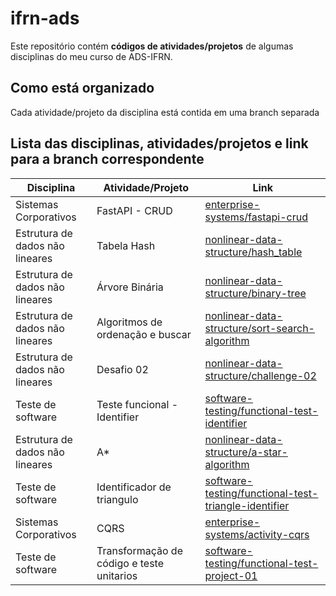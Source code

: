 # ifrn-ads
Este repositório contém **códigos de atividades/projetos** de algumas disciplinas do meu curso de ADS-IFRN.

## Como está organizado
Cada atividade/projeto da disciplina está contida em uma branch separada

## Lista das disciplinas, atividades/projetos e link para a branch correspondente
| Disciplina  | Atividade/Projeto | Link |
| ----------- | --------- | --------- |
| Sistemas Corporativos | FastAPI - CRUD | [enterprise-systems/fastapi-crud](https://github.com/Talismar/ifrn-ads/tree/enterpise-systems/fastapi-crud) |
| Estrutura de dados não lineares | Tabela Hash | [nonlinear-data-structure/hash_table](https://github.com/Talismar/ifrn-ads/tree/nonlinear-data-structure/hash_table) |
| Estrutura de dados não lineares | Árvore Binária | [nonlinear-data-structure/binary-tree](https://github.com/Talismar/ifrn-ads/tree/nonlinear-data-structure/binary-tree) |
| Estrutura de dados não lineares | Algoritmos de ordenação e buscar | [nonlinear-data-structure/sort-search-algorithm](https://github.com/Talismar/ifrn-ads/tree/nonlinear-data-structure/sort-search-algorithm) |
| Estrutura de dados não lineares | Desafio 02 | [nonlinear-data-structure/challenge-02](https://github.com/Talismar/ifrn-ads/tree/nonlinear-data-structure/challenge-02) |
| Teste de software | Teste funcional - Identifier | [software-testing/functional-test-identifier](https://github.com/Talismar/ifrn-ads/tree/software-testing/functional-test-identifier) |
| Estrutura de dados não lineares | A* | [nonlinear-data-structure/a-star-algorithm](https://github.com/Talismar/ifrn-ads/tree/nonlinear-data-structure/a-star-algorithm) |
| Teste de software | Identificador de triangulo | [software-testing/functional-test-triangle-identifier](https://github.com/Talismar/ifrn-ads/tree/software-testing/functional-test-triangle-identifier) |
| Sistemas Corporativos | CQRS | [enterprise-systems/activity-cqrs](https://github.com/Talismar/ifrn-ads/tree/enterpise-systems/activity-cqrs) |
| Teste de software | Transformação de código e teste unitarios | [software-testing/functional-test-project-01](https://github.com/Talismar/ifrn-ads/tree/software-testing/functional-test-project-01) |
